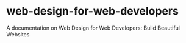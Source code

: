 # web-design-for-web-developers
A documentation on Web Design for Web Developers: Build Beautiful Websites
